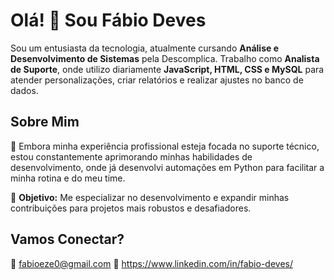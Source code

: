 # Olá! 👋 Sou Fábio Deves

Sou um entusiasta da tecnologia, atualmente cursando **Análise e Desenvolvimento de Sistemas** pela Descomplica. Trabalho como **Analista de Suporte**, onde utilizo diariamente **JavaScript, HTML, CSS e MySQL** para atender personalizações, criar relatórios e realizar ajustes no banco de dados.

## Sobre Mim

💼 Embora minha experiência profissional esteja focada no suporte técnico, estou constantemente aprimorando minhas habilidades de desenvolvimento, onde já desenvolvi automações em Python para facilitar a minha rotina e do meu time.

🎯 **Objetivo:** Me especializar no desenvolvimento e expandir minhas contribuições para projetos mais robustos e desafiadores.

## Vamos Conectar?

📧 fabioeze0@gmail.com
💼 https://www.linkedin.com/in/fabio-deves/
